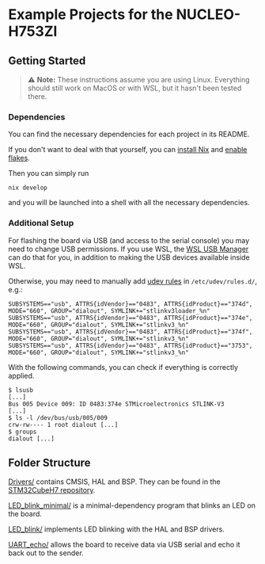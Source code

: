 # Example Projects for the NUCLEO-H753ZI

## Getting Started

> :warning: **Note:** These instructions assume you are using Linux. Everything
> should still work on MacOS or with WSL, but it hasn't been tested there.

### Dependencies

You can find the necessary dependencies for each project in its README.

If you don't want to deal with that yourself, you can [install
Nix](https://nixos.org/download/) and [enable
flakes](https://nixos.wiki/wiki/Flakes).

Then you can simply run

```
nix develop
```

and you will be launched into a shell with all the necessary dependencies.

### Additional Setup

For flashing the board via USB (and access to the serial console) you may need
to change USB permissions. If you use WSL, the [WSL USB
Manager](https://gitlab.com/alelec/wsl-usb-gui) can do that for you, in addition
to making the USB devices available inside WSL.

Otherwise, you may need to manually add [udev
rules](https://wiki.archlinux.org/title/udev) in `/etc/udev/rules.d/`, e.g.:

```
SUBSYSTEMS=="usb", ATTRS{idVendor}=="0483", ATTRS{idProduct}=="374d", MODE="660", GROUP="dialout", SYMLINK+="stlinkv3loader_%n"
SUBSYSTEMS=="usb", ATTRS{idVendor}=="0483", ATTRS{idProduct}=="374e", MODE="660", GROUP="dialout", SYMLINK+="stlinkv3_%n"
SUBSYSTEMS=="usb", ATTRS{idVendor}=="0483", ATTRS{idProduct}=="374f", MODE="660", GROUP="dialout", SYMLINK+="stlinkv3_%n"
SUBSYSTEMS=="usb", ATTRS{idVendor}=="0483", ATTRS{idProduct}=="3753", MODE="660", GROUP="dialout", SYMLINK+="stlinkv3_%n"
```

With the following commands, you can check if everything is correctly applied.

```
$ lsusb
[...]
Bus 005 Device 009: ID 0483:374e STMicroelectronics STLINK-V3
[...]
$ ls -l /dev/bus/usb/005/009
crw-rw---- 1 root dialout [...]
$ groups
dialout [...]
```

## Folder Structure

[Drivers/](./Drivers) contains CMSIS, HAL and BSP. They can be found in the
[STM32CubeH7 repository](https://github.com/STMicroelectronics/STM32CubeH7).

[LED_blink_minimal/](./LED_blink_minimal) is a minimal-dependency program that
blinks an LED on the board.

[LED_blink/](./LED_blink) implements LED blinking with the HAL and BSP drivers.

[UART_echo/](./UART_echo) allows the board to receive data via USB serial and
echo it back out to the sender.
